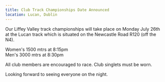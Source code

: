 ```yaml
---
title: Club Track Championships Date Announced
location: Lucan, Dublin
---
```


Our Liffey Valley track championships will take place on Monday July 26th at the Lucan track which is situated on the Newcastle Road R120 (off the N4).

Women's 1500 mtrs at 8:15pm<br>
Men's 3000 mtrs at 8:30pm<br>

All club members are encouraged to race. Club singlets must be worn.

Looking forward to seeing everyone on the night.
